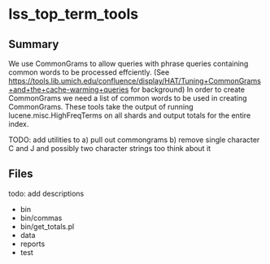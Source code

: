 # lss_top_term_tools

## Summary
We use CommonGrams to allow queries with phrase queries containing common words to be processed effciently. (See https://tools.lib.umich.edu/confluence/display/HAT/Tuning+CommonGrams+and+the+cache-warming+queries for background)
In order to create CommonGrams we need a list of common words to be used in creating CommonGrams. These tools take the output of running  lucene.misc.HighFreqTerms on all shards and output totals for the entire index.


TODO: add utilities to 
a) pull out commongrams
b) remove single character C and J and possibly two character strings too think about it


## Files

todo: add descriptions

* bin
* bin/commas
* bin/get_totals.pl
* data
* reports
* test
